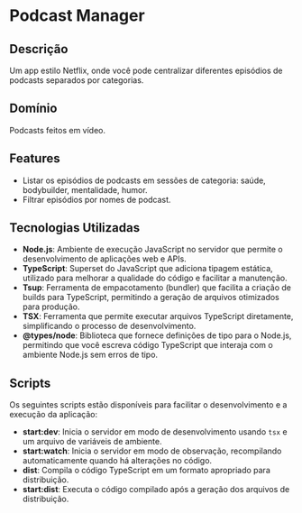 
# Podcast Manager

## Descrição

Um app estilo Netflix, onde você pode centralizar diferentes episódios de podcasts separados por categorias.

## Domínio

Podcasts feitos em vídeo.

## Features

- Listar os episódios de podcasts em sessões de categoria: saúde, bodybuilder, mentalidade, humor.
- Filtrar episódios por nomes de podcast.

## Tecnologias Utilizadas

- **Node.js**: Ambiente de execução JavaScript no servidor que permite o desenvolvimento de aplicações web e APIs.
- **TypeScript**: Superset do JavaScript que adiciona tipagem estática, utilizado para melhorar a qualidade do código e facilitar a manutenção.
- **Tsup**: Ferramenta de empacotamento (bundler) que facilita a criação de builds para TypeScript, permitindo a geração de arquivos otimizados para produção.
- **TSX**: Ferramenta que permite executar arquivos TypeScript diretamente, simplificando o processo de desenvolvimento.
- **@types/node**: Biblioteca que fornece definições de tipo para o Node.js, permitindo que você escreva código TypeScript que interaja com o ambiente Node.js sem erros de tipo.

## **Scripts**

Os seguintes scripts estão disponíveis para facilitar o desenvolvimento e a execução da aplicação:

- **start:dev**: Inicia o servidor em modo de desenvolvimento usando `tsx` e um arquivo de variáveis de ambiente.
- **start:watch**: Inicia o servidor em modo de observação, recompilando automaticamente quando há alterações no código.
- **dist**: Compila o código TypeScript em um formato apropriado para distribuição.
- **start:dist**: Executa o código compilado após a geração dos arquivos de distribuição.
